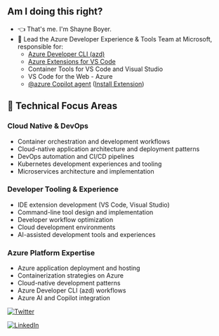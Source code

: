 <!--
**spboyer/spboyer** is a ✨ _special_ ✨ repository because its `README.md` (this file) appears on your GitHub profile.
-->

## Am I doing this right?

- 👈 That's me. I'm Shayne Boyer.
- 🚀 Lead the Azure Developer Experience & Tools Team at Microsoft, responsible for:
  - [Azure Developer CLI (azd)](https://aka.ms/azd)
  - [Azure Extensions for VS Code](https://github.com/Microsoft/vscode-azureresourcegroups)
  - Container Tools for VS Code and Visual Studio
  - VS Code for the Web - Azure
  - [@azure Copilot agent](https://learn.microsoft.com/en-us/azure/developer/github-copilot-azure/learn-examples) ([Install Extension](https://marketplace.visualstudio.com/items?itemName=ms-azuretools.vscode-azure-github-copilot))

## 🎯 Technical Focus Areas

### Cloud Native & DevOps
- Container orchestration and development workflows
- Cloud-native application architecture and deployment patterns
- DevOps automation and CI/CD pipelines
- Kubernetes development experiences and tooling
- Microservices architecture and implementation

### Developer Tooling & Experience
- IDE extension development (VS Code, Visual Studio)
- Command-line tool design and implementation
- Developer workflow optimization
- Cloud development environments
- AI-assisted development tools and experiences

### Azure Platform Expertise
- Azure application deployment and hosting
- Containerization strategies on Azure
- Cloud-native development patterns
- Azure Developer CLI (azd) workflows
- Azure AI and Copilot integration

[![Twitter](https://img.shields.io/twitter/url/https/twitter.com/spboyer.svg?style=social&label=Follow%20spboyer)](https://twitter.com/spboyer)

[![LinkedIn](https://img.shields.io/badge/LinkedIn-Connect-blue?style=social&logo=linkedin&label=LinkedIn)](https://linkedin.com/in/shayneboyer)



